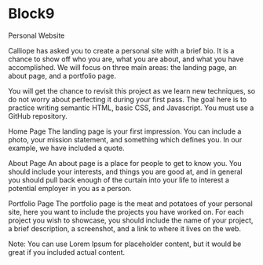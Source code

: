 # Block9
Personal Website

Calliope has asked you to create a personal site with a brief bio. It is a chance to show off who you are, what you are about, and what you have accomplished. We will focus on three main areas: the landing page, an about page, and a portfolio page.

You will get the chance to revisit this project as we learn new techniques, so do not worry about perfecting it during your first pass. The goal here is to practice writing semantic HTML, basic CSS, and Javascript. You must use a GitHub repository.

Home Page
The landing page is your first impression. You can include a photo, your mission statement, and something which defines you. In our example, we have included a quote.

About Page
An about page is a place for people to get to know you. You should include your interests, and things you are good at, and in general you should pull back enough of the curtain into your life to interest a potential employer in you as a person.

Portfolio Page
The portfolio page is the meat and potatoes of your personal site, here you want to include the projects you have worked on. For each project you wish to showcase, you should include the name of your project, a brief description, a screenshot, and a link to where it lives on the web.

Note: You can use Lorem Ipsum for placeholder content, but it would be great if you included actual content.
